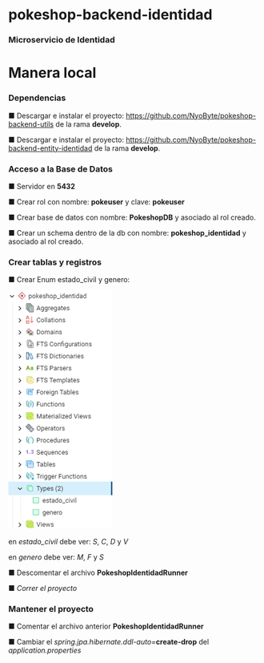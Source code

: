# pokeshop-backend-identidad
 ### Microservicio de Identidad

# Manera local
### Dependencias
■ Descargar e instalar el proyecto: https://github.com/NyoByte/pokeshop-backend-utils de la rama **develop**.

■ Descargar e instalar el proyecto: https://github.com/NyoByte/pokeshop-backend-entity-identidad de la rama **develop**.

### Acceso a la Base de Datos
■ Servidor en **5432**

■ Crear rol con nombre: **pokeuser** y clave: **pokeuser**

■ Crear base de datos con nombre: **PokeshopDB** y asociado al rol creado.

■ Crear un schema dentro de la db con nombre: **pokeshop_identidad** y asociado al rol creado.

### Crear tablas y registros

■ Crear Enum estado_civil y genero:

![img.png](TypesPG.png)
 
  en _*estado_civil*_ debe ver: *S*, *C*, *D* y *V*

  en _*genero*_ debe ver: *M*, *F* y *S*

■ Descomentar el archivo **PokeshopIdentidadRunner**

■ _Correr el proyecto_

### Mantener el proyecto
■ Comentar el archivo anterior **PokeshopIdentidadRunner**

■ Cambiar el _spring.jpa.hibernate.ddl-auto=_**create-drop** del *_application.properties_*